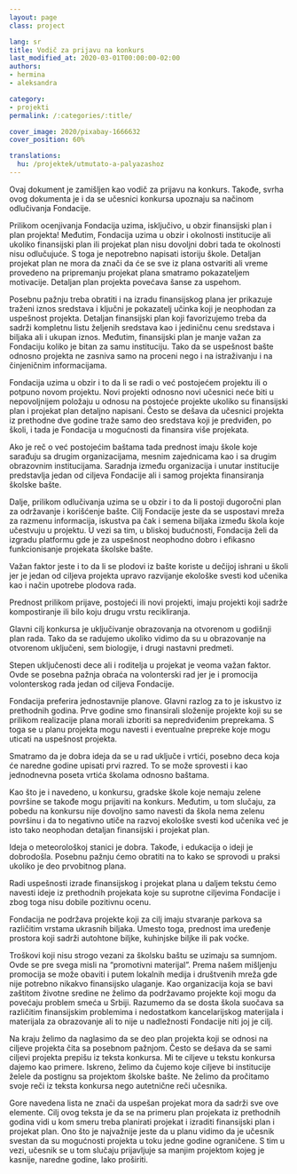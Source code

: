 ```yaml
---
layout: page
class: project

lang: sr
title: Vodič za prijavu na konkurs
last_modified_at: 2020-03-01T00:00:00-02:00
authors:
- hermina
- aleksandra

category:
- projekti
permalink: /:categories/:title/

cover_image: 2020/pixabay-1666632
cover_position: 60%

translations:
  hu: /projektek/utmutato-a-palyazashoz
---
```

Ovaj dokument je zamišljen kao vodič za prijavu na konkurs. Takođe, svrha ovog
dokumenta je i da se učesnici konkursa upoznaju sa načinom odlučivanja
Fondacije. 

Prilikom ocenjivanja Fondacija uzima, isključivo, u obzir finansijski plan i
plan projekta! Međutim, Fondacija uzima u obzir i okolnosti institucije ali
ukoliko finansijski plan ili projekat plan nisu dovoljni dobri tada te
okolnosti nisu odlučujuće. S toga je nepotrebno napisati istoriju škole.
Detaljan projekat plan ne mora da znači da će se sve iz plana ostvariti ali
vreme provedeno na pripremanju projekat plana smatramo pokazateljem motivacije.
Detaljan plan projekta povećava šanse za uspehom.   

Posebnu pažnju treba obratiti i na izradu finansijskog plana jer prikazuje
traženi iznos sredstava i ključni je pokazatelj učinka koji je neophodan za
uspešnost projekta. Detaljan finansijski plan koji favorizujemo treba da sadrži
kompletnu listu željenih sredstava kao i jediničnu cenu sredstava i biljaka ali
i ukupan iznos. Međutim, finansijski plan je manje važan za Fondaciju koliko je
bitan za samu instituciju. Tako da se uspešnost bašte odnosno projekta ne
zasniva samo na proceni nego i na istraživanju i na činjeničnim informacijama.

Fondacija uzima u obzir i to da li se radi o već postojećem projektu ili o
potpuno novom projektu. Novi projekti odnosno novi učesnici neće biti u
nepovoljnijem položaju u odnosu na postojeće projekte ukoliko su finansijski
plan i projekat plan detaljno napisani. Često se dešava da učesnici projekta iz
prethodne dve godine traže samo deo sredstava koji je predviđen, po školi, i
tada je Fondacija u mogućnosti da finansira više projekata.

Ako je reč o već postojećim baštama tada prednost imaju škole koje sarađuju sa
drugim organizacijama, mesnim zajednicama kao i sa drugim obrazovnim
institucijama. Saradnja između organizacija i unutar institucije predstavlja
jedan od ciljeva Fondacije ali i samog projekta finansiranja školske bašte. 

Dalje, prilikom odlučivanja uzima se u obzir i to da li postoji dugoročni plan
za održavanje i korišćenje bašte. Cilj Fondacije jeste da se uspostavi mreža za
razmenu informacija, iskustva pa čak i semena biljaka između škola koje
učestvuju u projektu. U vezi sa tim, u bliskoj budućnosti, Fondacija želi da
izgradu platformu gde je za uspešnost neophodno dobro i efikasno funkcionisanje
projekata školske bašte.

Važan faktor jeste i to da li se plodovi iz bašte koriste u dečijoj ishrani u
školi jer je jedan od ciljeva projekta upravo razvijanje ekološke svesti kod
učenika kao i način upotrebe plodova rada. 

Prednost prilikom prijave, postojeći ili novi projekti, imaju projekti koji
sadrže kompostiranje ili bilo koju drugu vrstu recikliranja. 

Glavni cilj konkursa je uključivanje obrazovanja na otvorenom u godišnji plan
rada. Tako da se radujemo ukoliko vidimo da su u obrazovanje na otvorenom
uključeni, sem biologije, i drugi  nastavni predmeti. 

Stepen uključenosti dece ali i roditelja u projekat je veoma važan faktor. Ovde
se posebna pažnja obraća na volonterski rad jer je i promocija volonterskog
rada jedan od ciljeva Fondacije. 

Fondacija preferira jednostavnije planove. Glavni razlog za to je iskustvo iz
prethodnih godina. Prve godine smo finansirali složenije projekte koji su se
prilikom realizacije plana morali izboriti sa nepredviđenim preprekama. S toga
se u planu projekta mogu navesti i eventualne prepreke koje mogu uticati na
uspešnost projekta. 

Smatramo da je dobra ideja da se u rad uključe i vrtići, posebno deca koja će
naredne godine upisati prvi razred. To se može sprovesti i kao jednodnevna
poseta vrtića školama odnosno baštama. 

Kao što je i navedeno, u konkursu, gradske škole koje nemaju zelene površine se
takođe mogu prijaviti na konkurs. Međutim, u tom slučaju, za pobedu na konkursu
nije dovoljno samo navesti da škola nema zelenu površinu i da to negativno
utiče na razvoj ekološke svesti kod učenika već je isto tako neophodan detaljan
finansijski i projekat plan. 

Ideja o meteorološkoj stanici je dobra. Takođe, i edukacija o ideji je
dobrodošla. Posebnu pažnju ćemo obratiti na to kako se sprovodi u praksi
ukoliko je deo prvobitnog plana. 

Radi uspešnosti izrade finansijskog i projekat plana u daljem tekstu ćemo
navesti ideje iz prethodnih projekata koje su suprotne ciljevima Fondacije i
zbog toga nisu dobile pozitivnu ocenu. 

Fondacija ne podržava projekte koji za cilj imaju stvaranje parkova sa
različitim vrstama ukrasnih biljaka. Umesto toga, prednost ima uređenje
prostora koji sadrži autohtone biljke, kuhinjske biljke ili pak voćke. 

Troškovi koji nisu strogo vezani za školsku baštu se uzimaju sa sumnjom. Ovde
se pre svega misli na “promotivni materijal”. Prema našem mišljenju promocija
se može obaviti i putem lokalnih medija i društvenih mreža gde nije potrebno
nikakvo finansijsko ulaganje.  Kao organizacija koja se bavi zaštitom životne
sredine ne želimo da podržavamo projekte koji mogu da povećaju problem smeća u
Srbiji. Razumemo da se dosta škola suočava sa različitim finansijskim
problemima i nedostatkom kancelarijskog materijala i materijala za obrazovanje
ali to nije u nadležnosti Fondacije niti joj je cilj. 

Na kraju želimo da naglasimo da se deo plan projekta koji se odnosi na ciljeve
projekta čita sa posebnom pažnjom. Često se dešava da se sami ciljevi projekta
prepišu iz teksta konkursa. Mi te ciljeve u tekstu konkursa dajemo kao primere.
Iskreno, želimo da čujemo koje ciljeve bi institucije želele da postignu sa
projektom školske bašte. Ne želimo da pročitamo svoje reči iz teksta konkursa
nego autetnične reči učesnika. 

Gore navedena lista ne znači da uspešan projekat mora da sadrži sve ove
elemente. Cilj ovog teksta je da se na primeru plan projekata iz prethodnih
godina vidi u kom smeru treba planirati projekat i izraditi finansijski plan i
projekat plan. Ono što je najvažnije jeste da u planu vidimo da je učesnik
svestan da su mogućnosti projekta u toku jedne godine ograničene. S tim u vezi,
učesnik se u tom slučaju prijavljuje sa manjim projektom kojeg je kasnije,
naredne godine, lako proširiti.

